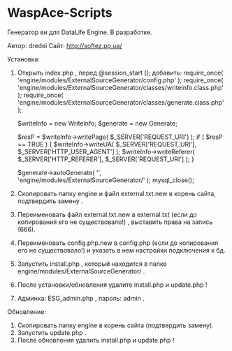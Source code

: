 WaspAce-Scripts
===============

Генератор ви для DataLife Engine.
В разработке.

Автор: dredei
Сайт: http://softez.pp.ua/


Установка:
1. Открыть index.php , перед @session_start (); добавить:
	require_once( 'engine/modules/ExternalSourceGenerator/config.php' );
	require_once( 'engine/modules/ExternalSourceGenerator/classes/writeInfo.class.php' );
	require_once( 'engine/modules/ExternalSourceGenerator/classes/generate.class.php' );

    $writeInfo = new WriteInfo;
	$generate = new Generate;

	$resP = $writeInfo->writePage( $_SERVER['REQUEST_URI'] );
	if ( $resP == TRUE ) {
		$writeInfo->writeUA( $_SERVER['REQUEST_URI'], $_SERVER['HTTP_USER_AGENT'] );
		$writeInfo->writeReferer( $_SERVER['HTTP_REFERER'], $_SERVER['REQUEST_URI'] );
	}
	
	$generate->autoGenerate( '', 'engine/modules/ExternalSourceGenerator/' );
	mysql_close();
	
2. Скопировать папку engine и файл external.txt.new в корень сайта, подтвердить замену .
3. Переименовать файл external.txt.new в external.txt (если до копирования его не существовало!) , выставить права на запись (666).
4. Переименовать config.php.new в config.php (если до копирования его не существовало!) и указать в нем настройки подключения к бд.
5. Запустить install.php , который находится в папке engine/modules/ExternalSourceGenerator/ .
6. После установки/обновления удалите install.php и update.php !
7. Админка: ESG_admin.php , пароль: admin .

Обновление:
1. Скопировать папку engine в корень сайта (подтвердить замену).
2. Запустить update.php .
3. После обновления удалить install.php и update.php !
